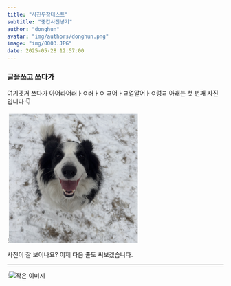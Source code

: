 ```yaml
---
title: "사진두장테스트"
subtitle: "중간사진넣기"
author: "donghun"
avatar: "img/authors/donghun.png"
image: "img/0003.JPG"
date: 2025-05-28 12:57:00
---
```

### 글을쓰고 쓰다가 
여기엣거 쓰다가 
아어라어러ㅏㅇ러ㅏㅇ
ㄹ어ㅏㄹ얼알어ㅏㅇ렁ㄹ
아래는 첫 번째 사진입니다 👇

!<img src="img/0003.JPG" alt="작은 이미지" width="300px">

사진이 잘 보이나요? 이제 다음 줄도 써보겠습니다.

---

!<img src="img/0211.JPGE" alt="작은 이미지" width="300px">